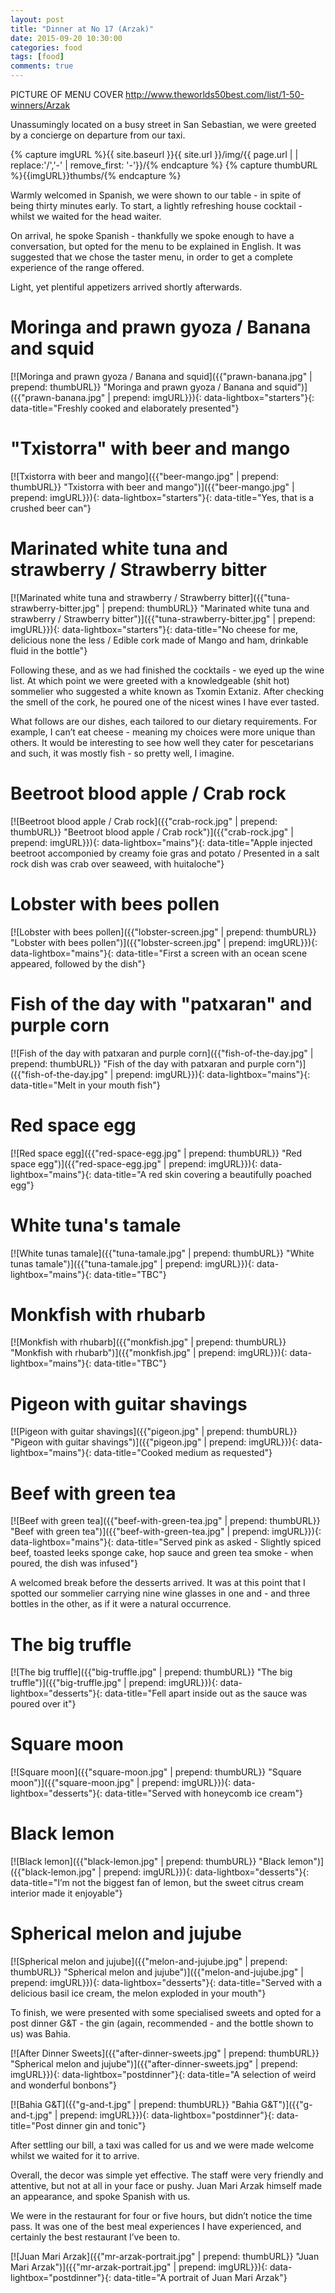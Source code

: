 ```yaml
--- 
layout: post 
title: "Dinner at No 17 (Arzak)" 
date: 2015-09-20 10:30:00 
categories: food
tags: [food]
comments: true 
---
```


PICTURE OF MENU COVER
http://www.theworlds50best.com/list/1-50-winners/Arzak

Unassumingly located on a busy street in San Sebastian, we were greeted by a concierge on departure from our taxi.
<!--more-->

{% capture imgURL %}{{ site.baseurl }}{{ site.url }}/img/{{ page.url | | replace:'/','-' | remove_first: '-'}}/{% endcapture %}
{% capture thumbURL %}{{imgURL}}thumbs/{% endcapture %}

Warmly welcomed in Spanish, we were shown to our table - in spite of being thirty minutes early. To start, a lightly refreshing house cocktail - whilst we waited for the head waiter.

On arrival, he spoke Spanish - thankfully we spoke enough to have a conversation, but opted for the menu to be explained in English. It was suggested that we chose the taster menu, in order to get a complete experience of the range offered.

Light, yet plentiful appetizers arrived shortly afterwards.

# Moringa and prawn gyoza / Banana and squid

[![Moringa and prawn gyoza / Banana and squid]({{"prawn-banana.jpg" | prepend: thumbURL}} "Moringa and prawn gyoza / Banana and squid")]({{"prawn-banana.jpg" | prepend: imgURL}}){: data-lightbox="starters"}{: data-title="Freshly cooked and elaborately presented"}

# "Txistorra" with beer and mango

[![Txistorra with beer and mango]({{"beer-mango.jpg" | prepend: thumbURL}} "Txistorra with beer and mango")]({{"beer-mango.jpg" | prepend: imgURL}}){: data-lightbox="starters"}{: data-title="Yes, that is a crushed beer can"}

# Marinated white tuna and strawberry / Strawberry bitter
[![Marinated white tuna and strawberry / Strawberry bitter]({{"tuna-strawberry-bitter.jpg" | prepend: thumbURL}} "Marinated white tuna and strawberry / Strawberry bitter")]({{"tuna-strawberry-bitter.jpg" | prepend: imgURL}}){: data-lightbox="starters"}{: data-title="No cheese for me, delicious none the less / Edible cork made of Mango and ham, drinkable fluid in the bottle"}

Following these, and as we had finished the cocktails - we eyed up the wine list. At which point we were greeted with a knowledgeable (shit hot) sommelier who suggested a white known as Txomin Extaniz. After checking the smell of the cork, he poured one of the nicest wines I have ever tasted. 

What follows are our dishes, each tailored to our dietary requirements. For example, I can’t eat cheese - meaning my choices were more unique than others. It would be interesting to see how well they cater for pescetarians and such, it was mostly fish - so pretty well, I imagine.

# Beetroot blood apple / Crab rock
[![Beetroot blood apple / Crab rock]({{"crab-rock.jpg" | prepend: thumbURL}} "Beetroot blood apple / Crab rock")]({{"crab-rock.jpg" | prepend: imgURL}}){: data-lightbox="mains"}{: data-title="Apple injected beetroot accomponied by creamy foie gras and potato / Presented in a salt rock dish was crab over seaweed, with huitaloche"}

# Lobster with bees pollen
[![Lobster with bees pollen]({{"lobster-screen.jpg" | prepend: thumbURL}} "Lobster with bees pollen")]({{"lobster-screen.jpg" | prepend: imgURL}}){: data-lightbox="mains"}{: data-title="First a screen with an ocean scene appeared, followed by the dish"}

# Fish of the day with "patxaran" and purple corn
[![Fish of the day with patxaran and purple corn]({{"fish-of-the-day.jpg" | prepend: thumbURL}} "Fish of the day with patxaran and purple corn")]({{"fish-of-the-day.jpg" | prepend: imgURL}}){: data-lightbox="mains"}{: data-title="Melt in your mouth fish"}

# Red space egg
[![Red space egg]({{"red-space-egg.jpg" | prepend: thumbURL}} "Red space egg")]({{"red-space-egg.jpg" | prepend: imgURL}}){: data-lightbox="mains"}{: data-title="A red skin covering a beautifully poached egg"}

# White tuna's tamale
[![White tunas tamale]({{"tuna-tamale.jpg" | prepend: thumbURL}} "White tunas tamale")]({{"tuna-tamale.jpg" | prepend: imgURL}}){: data-lightbox="mains"}{: data-title="TBC"}

# Monkfish with rhubarb
[![Monkfish with rhubarb]({{"monkfish.jpg" | prepend: thumbURL}} "Monkfish with rhubarb")]({{"monkfish.jpg" | prepend: imgURL}}){: data-lightbox="mains"}{: data-title="TBC"}

# Pigeon with guitar shavings
[![Pigeon with guitar shavings]({{"pigeon.jpg" | prepend: thumbURL}} "Pigeon with guitar shavings")]({{"pigeon.jpg" | prepend: imgURL}}){: data-lightbox="mains"}{: data-title="Cooked medium as requested"}

# Beef with green tea
[![Beef with green tea]({{"beef-with-green-tea.jpg" | prepend: thumbURL}} "Beef with green tea")]({{"beef-with-green-tea.jpg" | prepend: imgURL}}){: data-lightbox="mains"}{: data-title="Served pink as asked - Slightly spiced beef, toasted leeks sponge cake, hop sauce and green tea smoke - when poured, the dish was infused"}

A welcomed break before the desserts arrived. It was at this point that I spotted our sommelier carrying nine wine glasses in one and - and three bottles in the other, as if it were a natural occurrence. 

# The big truffle
[![The big truffle]({{"big-truffle.jpg" | prepend: thumbURL}} "The big truffle")]({{"big-truffle.jpg" | prepend: imgURL}}){: data-lightbox="desserts"}{: data-title="Fell apart inside out as the sauce was poured over it"}

# Square moon
[![Square moon]({{"square-moon.jpg" | prepend: thumbURL}} "Square moon")]({{"square-moon.jpg" | prepend: imgURL}}){: data-lightbox="desserts"}{: data-title="Served with honeycomb ice cream"}

# Black lemon
[![Black lemon]({{"black-lemon.jpg" | prepend: thumbURL}} "Black lemon")]({{"black-lemon.jpg" | prepend: imgURL}}){: data-lightbox="desserts"}{: data-title="I’m not the biggest fan of lemon, but the sweet citrus cream interior made it enjoyable"}

# Spherical melon and jujube
[![Spherical melon and jujube]({{"melon-and-jujube.jpg" | prepend: thumbURL}} "Spherical melon and jujube")]({{"melon-and-jujube.jpg" | prepend: imgURL}}){: data-lightbox="desserts"}{: data-title="Served with a delicious basil ice cream, the melon exploded in your mouth"}

To finish, we were presented with some specialised sweets and opted for a post dinner G&T - the gin (again, recommended - and the bottle shown to us) was Bahia. 

[![After Dinner Sweets]({{"after-dinner-sweets.jpg" | prepend: thumbURL}} "Spherical melon and jujube")]({{"after-dinner-sweets.jpg" | prepend: imgURL}}){: data-lightbox="postdinner"}{: data-title="A selection of weird and wonderful bonbons"}

[![Bahia G&T]({{"g-and-t.jpg" | prepend: thumbURL}} "Bahia G&T")]({{"g-and-t.jpg" | prepend: imgURL}}){: data-lightbox="postdinner"}{: data-title="Post dinner gin and tonic"}

After settling our bill, a taxi was called for us and we were made welcome whilst we waited for it to arrive.

Overall, the decor was simple yet effective. The staff were very friendly and attentive, but not at all in your face or pushy. Juan Mari Arzak himself made an appearance, and spoke Spanish with us. 

We were in the restaurant for four or five hours, but didn’t notice the time pass. It was one of the best meal experiences I have experienced, and certainly the best restaurant I’ve been to.

[![Juan Mari Arzak]({{"mr-arzak-portrait.jpg" | prepend: thumbURL}} "Juan Mari Arzak")]({{"mr-arzak-portrait.jpg" | prepend: imgURL}}){: data-lightbox="postdinner"}{: data-title="A portrait of Juan Mari Arzak"}

